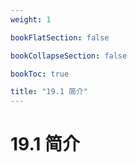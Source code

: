 ```yaml
---
weight: 1

bookFlatSection: false

bookCollapseSection: false

bookToc: true

title: "19.1 简介"
---
```


# 19.1 简介



